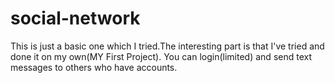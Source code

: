 # social-network
This is just a basic one which I tried.The interesting part is that I've tried and done it on my own(MY First Project). You can login(limited) and send text messages to others who have accounts.

